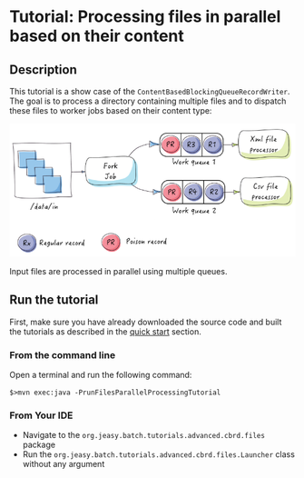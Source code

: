 # Tutorial: Processing files in parallel based on their content

## Description

This tutorial is a show case of the `ContentBasedBlockingQueueRecordWriter`.
The goal is to process a directory containing multiple files and to dispatch these files to worker jobs based on their content type:

<div align="center">
    <img src="cbrd.png" alt="cbrd">
</div>

Input files are processed in parallel using multiple queues.

## Run the tutorial

First, make sure you have already downloaded the source code and built the tutorials
as described in the [quick start](https://github.com/j-easy/easy-batch/tree/master/easy-batch-tutorials#quick-start) section.

### From the command line

Open a terminal and run the following command:

```
$>mvn exec:java -PrunFilesParallelProcessingTutorial
```

### From Your IDE

* Navigate to the `org.jeasy.batch.tutorials.advanced.cbrd.files` package
* Run the `org.jeasy.batch.tutorials.advanced.cbrd.files.Launcher` class without any argument
